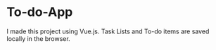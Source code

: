 # To-do-App

I made this project using Vue.js.
Task Lists and To-do items are saved locally in the browser.

